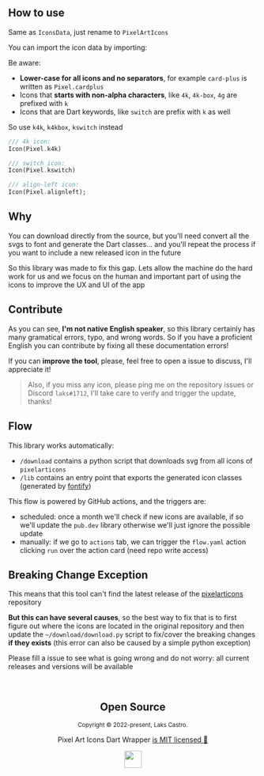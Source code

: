 ## How to use

Same as `IconsData`, just rename to `PixelArtIcons`

You can import the icon data by importing:

Be aware:

- **Lower-case for all icons and no separators**, for example `card-plus` is written as `Pixel.cardplus`
- Icons that **starts with non-alpha characters**, like `4k`, `4k-box`, `4g` are prefixed with `k`
- Icons that are Dart keywords, like `switch` are prefix with `k` as well

So use `k4k`, `k4kbox`, `kswitch` instead

```dart
/// 4k icon:
Icon(Pixel.k4k)

/// switch icon:
Icon(Pixel.kswitch)

/// align-left icon:
Icon(Pixel.alignleft);
```

## Why

You can download directly from the source, but you'll need convert all the svgs to font and generate the Dart classes... and you'll repeat the process if you want to include a new released icon in the future

So this library was made to fix this gap. Lets allow the machine do the hard work for us and we focus on the human and important part of using the icons to improve the UX and UI of the app

## Contribute

As you can see, **I'm not native English speaker**, so this library certainly has many gramatical errors, typo, and wrong words. So if you have a proficient English you can contribute by fixing all these documentation errors!

If you can **improve the tool**, please, feel free to open a issue to discuss, I'll appreciate it!

> Also, if you miss any icon, please ping me on the repository issues or Discord `laks#1712`, I'll take care to verify and trigger the update, thanks!

## Flow

This library works automatically:

- `/download` contains a python script that downloads svg from all icons of `pixelarticons`
- `/lib` contains an entry point that exports the generated icon classes (generated by [fontify](https://github.com/westracer/fontify))

This flow is powered by GitHub actions, and the triggers are:

- scheduled: once a month we'll check if new icons are available, if so we'll update the `pub.dev` library otherwise we'll just ignore the possible update
- manually: if we go to `actions` tab, we can trigger the `flow.yaml` action clicking `run` over the action card (need repo write access)

## Breaking Change Exception

This means that this tool can't find the latest release of the [pixelarticons](https://github.com/halfmage/pixelarticons) repository

**But this can have several causes**, so the best way to fix that is to first figure out where the icons are located in the original repository and then update the `~/download/download.py` script to fix/cover the breaking changes **if they exists** (this error can also be caused by a simple python exception)

Please fill a issue to see what is going wrong and do not worry: all current releases and versions will be available

<br>

<h2 align="center">
  Open Source
</h2>
<p align="center">
  <sub>Copyright © 2022-present, Laks Castro.</sub>
</p>
<p align="center">Pixel Art Icons Dart Wrapper <a href="https://github.com/LaksCastro/pixelarticons/blob/master/LICENSE">is MIT licensed 💖</a></p>
<p align="center">
  <img src="https://user-images.githubusercontent.com/51419598/152648448-82403d04-c90a-44e7-ae9c-797228864985.png" width="35" />
</p>
